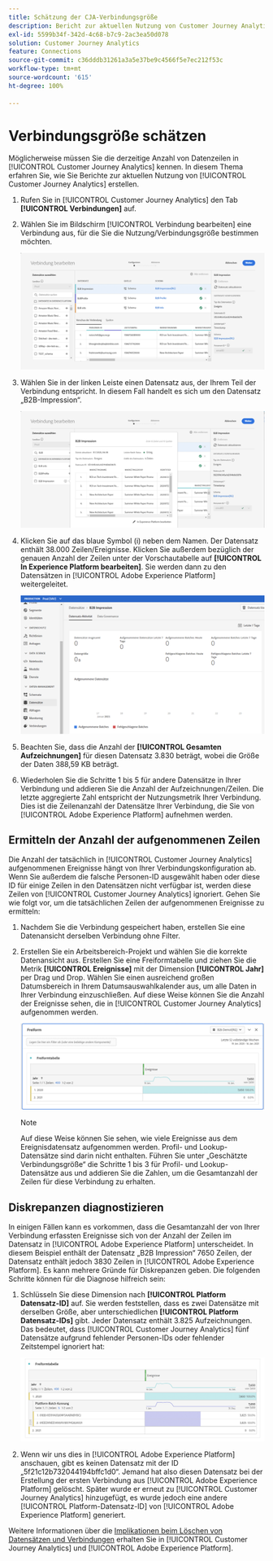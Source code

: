 ```yaml
---
title: Schätzung der CJA-Verbindungsgröße
description: Bericht zur aktuellen Nutzung von Customer Journey Analytics
exl-id: 5599b34f-342d-4c68-b7c9-2ac3ea50d078
solution: Customer Journey Analytics
feature: Connections
source-git-commit: c36dddb31261a3a5e37be9c4566f5e7ec212f53c
workflow-type: tm+mt
source-wordcount: '615'
ht-degree: 100%

---
```


# Verbindungsgröße schätzen

Möglicherweise müssen Sie die derzeitige Anzahl von Datenzeilen in [!UICONTROL Customer Journey Analytics] kennen. In diesem Thema erfahren Sie, wie Sie Berichte zur aktuellen Nutzung von [!UICONTROL Customer Journey Analytics] erstellen.

1. Rufen Sie in [!UICONTROL Customer Journey Analytics] den Tab **[!UICONTROL Verbindungen]** auf.
1. Wählen Sie im Bildschirm [!UICONTROL Verbindung bearbeiten] eine Verbindung aus, für die Sie die Nutzung/Verbindungsgröße bestimmen möchten.

   ![Verbindung bearbeiten](assets/edit-connection.png)

1. Wählen Sie in der linken Leiste einen Datensatz aus, der Ihrem Teil der Verbindung entspricht. In diesem Fall handelt es sich um den Datensatz „B2B-Impression“.

   ![Datensatz](assets/dataset.png)

1. Klicken Sie auf das blaue Symbol (i) neben dem Namen. Der Datensatz enthält 38.000 Zeilen/Ereignisse. Klicken Sie außerdem bezüglich der genauen Anzahl der Zeilen unter der Vorschautabelle auf **[!UICONTROL In Experience Platform bearbeiten]**. Sie werden dann zu den Datensätzen in [!UICONTROL Adobe Experience Platform] weitergeleitet.

   ![Adobe Experience Platform-Datensatz-Info](assets/data-size.png)

1. Beachten Sie, dass die Anzahl der **[!UICONTROL Gesamten Aufzeichnungen]** für diesen Datensatz 3.830 beträgt, wobei die Größe der Daten 388,59 KB beträgt.

1. Wiederholen Sie die Schritte 1 bis 5 für andere Datensätze in Ihrer Verbindung und addieren Sie die Anzahl der Aufzeichnungen/Zeilen. Die letzte aggregierte Zahl entspricht der Nutzungsmetrik Ihrer Verbindung. Dies ist die Zeilenanzahl der Datensätze Ihrer Verbindung, die Sie von [!UICONTROL Adobe Experience Platform] aufnehmen werden.

## Ermitteln der Anzahl der aufgenommenen Zeilen

Die Anzahl der tatsächlich in [!UICONTROL Customer Journey Analytics] aufgenommenen Ereignisse hängt von Ihrer Verbindungskonfiguration ab. Wenn Sie außerdem die falsche Personen-ID ausgewählt haben oder diese ID für einige Zeilen in den Datensätzen nicht verfügbar ist, werden diese Zeilen von [!UICONTROL Customer Journey Analytics] ignoriert. Gehen Sie wie folgt vor, um die tatsächlichen Zeilen der aufgenommenen Ereignisse zu ermitteln:

1. Nachdem Sie die Verbindung gespeichert haben, erstellen Sie eine Datenansicht derselben Verbindung ohne Filter.
1. Erstellen Sie ein Arbeitsbereich-Projekt und wählen Sie die korrekte Datenansicht aus. Erstellen Sie eine Freiformtabelle und ziehen Sie die Metrik **[!UICONTROL Ereignisse]** mit der Dimension **[!UICONTROL Jahr]** per Drag und Drop. Wählen Sie einen ausreichend großen Datumsbereich in Ihrem Datumsauswahlkalender aus, um alle Daten in Ihrer Verbindung einzuschließen. Auf diese Weise können Sie die Anzahl der Ereignisse sehen, die in [!UICONTROL Customer Journey Analytics] aufgenommen werden.

   ![Arbeitsbereich-Projekt](assets/event-number.png)

   >[!NOTE]
   >
   >Auf diese Weise können Sie sehen, wie viele Ereignisse aus dem Ereignisdatensatz aufgenommen werden. Profil- und Lookup-Datensätze sind darin nicht enthalten. Führen Sie unter „Geschätzte Verbindungsgröße“ die Schritte 1 bis 3 für Profil- und Lookup-Datensätze aus und addieren Sie die Zahlen, um die Gesamtanzahl der Zeilen für diese Verbindung zu erhalten.

## Diskrepanzen diagnostizieren

In einigen Fällen kann es vorkommen, dass die Gesamtanzahl der von Ihrer Verbindung erfassten Ereignisse sich von der Anzahl der Zeilen im Datensatz in [!UICONTROL Adobe Experience Platform] unterscheidet. In diesem Beispiel enthält der Datensatz „B2B Impression“ 7650 Zeilen, der Datensatz enthält jedoch 3830 Zeilen in [!UICONTROL Adobe Experience Platform]. Es kann mehrere Gründe für Diskrepanzen geben. Die folgenden Schritte können für die Diagnose hilfreich sein:

1. Schlüsseln Sie diese Dimension nach **[!UICONTROL Platform Datensatz-ID]** auf. Sie werden feststellen, dass es zwei Datensätze mit derselben Größe, aber unterschiedlichen **[!UICONTROL Platform Datensatz-IDs]** gibt. Jeder Datensatz enthält 3.825 Aufzeichnungen. Das bedeutet, dass [!UICONTROL Customer Journey Analytics] fünf Datensätze aufgrund fehlender Personen-IDs oder fehlender Zeitstempel ignoriert hat:

   ![Aufschlüsselung](assets/data-size2.png)

1. Wenn wir uns dies in [!UICONTROL Adobe Experience Platform] anschauen, gibt es keinen Datensatz mit der ID „5f21c12b732044194bffc1d0“. Jemand hat also diesen Datensatz bei der Erstellung der ersten Verbindung aus [!UICONTROL Adobe Experience Platform] gelöscht. Später wurde er erneut zu [!UICONTROL Customer Journey Analytics] hinzugefügt, es wurde jedoch eine andere [!UICONTROL Platform-Datensatz-ID] von [!UICONTROL Adobe Experience Platform] generiert.

Weitere Informationen über die [Implikationen beim Löschen von Datensätzen und Verbindungen](https://experienceleague.adobe.com/docs/analytics-platform/using/cja-overview/cja-faq.html?lang=de#implications-of-deleting-data-components) erhalten Sie in [!UICONTROL Customer Journey Analytics] und [!UICONTROL Adobe Experience Platform].

